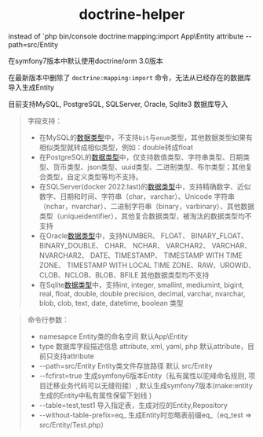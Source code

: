 # <center>doctrine-helper</center>
instead of `php bin/console doctrine:mapping:import App\\Entity attribute --path=src/Entity

在symfony7版本中默认使用doctrine/orm 3.0版本

在最新版本中删除了 `doctrine:mapping:import` 命令，无法从已经存在的数据库导入生成Entity

目前支持MySQL, PostgreSQL, SQLServer, Oracle, Sqlite3 数据库导入

> 字段支持：
>* 在MySQL的[数据类型](https://dev.mysql.com/doc/refman/8.3/en/data-types.html "数据类型")中，不支持`bit`与`enum`类型，其他数据类型如果有相似类型就转成相似类型，例如：double转成float
>* 在PostgreSQL的[数据类型](http://www.postgres.cn/docs/14/datatype.html)中，仅支持数值类型、字符串类型、日期类型、货币类型、json类型、uuid类型、二进制类型、布尔类型；其他复合类型，自定义类型等均不支持。
>* 在SQLServer(docker 2022:last)的[数据类型](https://learn.microsoft.com/zh-cn/sql/t-sql/data-types/data-types-transact-sql?view=sql-server-ver16)中，支持精确数字、近似数字、日期和时间、字符串（char，varchar）、Unicode 字符串（nchar，nvarchar）、二进制字符串（binary，varbinary）、其他数据类型（uniqueidentifier），其他复合数据类型，被淘汰的数据类型均不支持
>* 在Oracle[数据类型](https://docs.oracle.com/en/database/oracle/oracle-database/18/sqlrf/Data-Types.html#GUID-7B72E154-677A-4342-A1EA-C74C1EA928E6)中，支持NUMBER、 FLOAT、 BINARY_FLOAT、 BINARY_DOUBLE、 CHAR、 NCHAR、 VARCHAR2、 VARCHAR、 NVARCHAR2、 DATE、TIMESTAMP、 TIMESTAMP WITH TIME ZONE、 TIMESTAMP WITH LOCAL TIME ZONE、RAW、UROWID、CLOB、NCLOB、BLOB、BFILE 其他数据类型均不支持
>* 在Sqlite[数据类型](https://www.runoob.com/sqlite/sqlite-data-types.html)中，支持int, integer, smallint, mediumint, bigint, real, float, double, double precision, decimal, varchar, nvarchar, blob, clob, text, date, datetime, boolean 类型

>命令行参数：
>* namesapce Entity类的命名空间 默认App\Entity
>* type 数据库字段描述信息 attribute, xml, yaml, php 默认attribute，目前只支持attribute
>* --path=src/Entity Entity类文件存放路径 默认 src/Entity
>* --fcfirst=true 生成symfony6版本Entity（私有属性以驼峰命名规则, 项目迁移业务代码可以无缝衔接）, 默认生成symfony7版本(make:entity生成的Entity中私有属性保留下划线 )
>* --table=test,test1 导入指定表，生成对应的Entity,Repository
>* --without-table-prefix=eq_ 生成Entity时忽略表前缀eq_（eq_test => src/Entity/Test.php）

